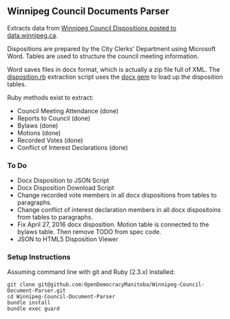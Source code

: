 ## Winnipeg Council Documents Parser

Extracts data from [Winnipeg Council Dispositions posted to data.winnipeg.ca](https://data.winnipeg.ca/Council-Services/Public-Meeting-Disposition-Word-Format/hsbq-sj6t).

Dispositions are prepared by the City Clerks' Department using Microsoft Word. Tables are used to structure the council meeting information. 

Word saves files in docx format, which is actually a zip file full of XML. The [disposition.rb](https://github.com/OpenDemocracyManitoba/Winnipeg-Council-Document-Parser/blob/master/disposition.rb) extraction script uses the [docx gem](https://github.com/chrahunt/docx) to load up the disposition tables.

Ruby methods exist to extract:

* Council Meeting Attendance (done)
* Reports to Council (done)
* Bylaws (done)
* Motions (done)
* Recorded Votes (done)
* Conflict of Interest Declarations (done)

### To Do

* Docx Disposition to JSON Script
* Docx Disposition Download Script
* Change recorded vote members in all docx dispositions from tables to paragraphs.
* Change conflict of interest declaration members in all docx dispositoins from tables to paragraphs.
* Fix April 27, 2016 docx disposition. Motion table is connected to the bylaws table. Then remove TODO from spec code.
* JSON to HTML5 Disposition Viewer 

### Setup Instructions

Assuming command line with git and Ruby (2.3.x) installed:

    git clone git@github.com:OpenDemocracyManitoba/Winnipeg-Council-Document-Parser.git
    cd Winnipeg-Council-Document-Parser
    bundle install
    bundle exec guard
